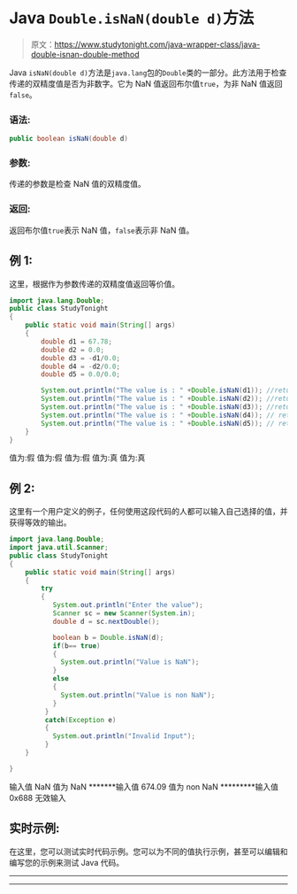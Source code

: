 # Java `Double.isNaN(double d)`方法

> 原文：<https://www.studytonight.com/java-wrapper-class/java-double-isnan-double-method>

Java `isNaN(double d)`方法是`java.lang`包的`Double`类的一部分。此方法用于检查传递的双精度值是否为非数字。它为 NaN 值返回布尔值`true`，为非 NaN 值返回`false`。

### 语法:

```java
public boolean isNaN(double d) 
```

### 参数:

传递的参数是检查 NaN 值的双精度值。

### 返回:

返回布尔值`true`表示 NaN 值，`false`表示非 NaN 值。

## 例 1:

这里，根据作为参数传递的双精度值返回等价值。

```java
import java.lang.Double;
public class StudyTonight
{  
    public static void main(String[] args) 
    {  
        double d1 = 67.78;  
        double d2 = 0.0; 
        double d3 = -d1/0.0;
        double d4 = -d2/0.0;
        double d5 = 0.0/0.0;

        System.out.println("The value is : " +Double.isNaN(d1)); //returns false for finite value  
        System.out.println("The value is : " +Double.isNaN(d2)); //returns false for infinite value 
        System.out.println("The value is : " +Double.isNaN(d3)); //returns false for infinaite value 
        System.out.println("The value is : " +Double.isNaN(d4)); // returns true for NaN value
        System.out.println("The value is : " +Double.isNaN(d5)); // returs true for NaN      
    }   
} 
```

值为:假
值为:假
值为:假
值为:真
值为:真

## 例 2:

这里有一个用户定义的例子，任何使用这段代码的人都可以输入自己选择的值，并获得等效的输出。

```java
import java.lang.Double;
import java.util.Scanner;
public class StudyTonight
{  
    public static void main(String[] args) 
    {  
        try
        {
           System.out.println("Enter the value");
           Scanner sc = new Scanner(System.in);
           double d = sc.nextDouble();

           boolean b = Double.isNaN(d);
           if(b== true)
           {
             System.out.println("Value is NaN");
           }
           else
           {
             System.out.println("Value is non NaN");
           }
         }         
         catch(Exception e)
         {
           System.out.println("Invalid Input");
         }        
    }

} 
```

输入值
NaN
值为 NaN
*******输入值
674.09
值为 non NaN
*********输入值
0x688
无效输入

## 实时示例:

在这里，您可以测试实时代码示例。您可以为不同的值执行示例，甚至可以编辑和编写您的示例来测试 Java 代码。

* * *

* * *